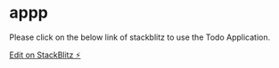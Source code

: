 # appp
Please click on the below link of stackblitz to use the Todo Application.

[Edit on StackBlitz ⚡️](https://stackblitz.com/edit/appp)
